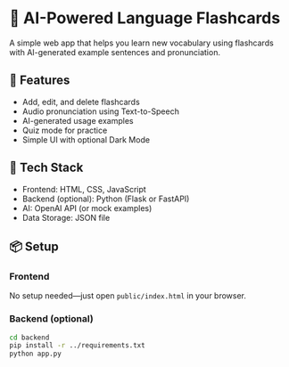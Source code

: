 # 🧠 AI-Powered Language Flashcards

A simple web app that helps you learn new vocabulary using flashcards with AI-generated example sentences and pronunciation.

## 🔧 Features
- Add, edit, and delete flashcards
- Audio pronunciation using Text-to-Speech
- AI-generated usage examples
- Quiz mode for practice
- Simple UI with optional Dark Mode

## 🚀 Tech Stack
- Frontend: HTML, CSS, JavaScript
- Backend (optional): Python (Flask or FastAPI)
- AI: OpenAI API (or mock examples)
- Data Storage: JSON file

## 📦 Setup

### Frontend
No setup needed—just open `public/index.html` in your browser.

### Backend (optional)
```bash
cd backend
pip install -r ../requirements.txt
python app.py
